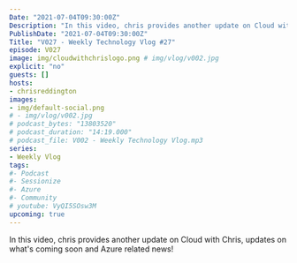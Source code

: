 ```yaml
---
Date: "2021-07-04T09:30:00Z"
Description: "In this video, chris provides another update on Cloud with Chris, updates on what's coming soon and Azure related news!"
PublishDate: "2021-07-04T09:30:00Z"
Title: "V027 - Weekly Technology Vlog #27"
episode: V027
image: img/cloudwithchrislogo.png # img/vlog/v002.jpg
explicit: "no"
guests: []
hosts:
- chrisreddington
images:
- img/default-social.png
# - img/vlog/v002.jpg
# podcast_bytes: "13803520"
# podcast_duration: "14:19.000"
# podcast_file: V002 - Weekly Technology Vlog.mp3
series:
- Weekly Vlog
tags:
#- Podcast
#- Sessionize
#- Azure
#- Community
# youtube: VyQI5SOsw3M
upcoming: true
---
```

In this video, chris provides another update on Cloud with Chris, updates on what's coming soon and Azure related news!